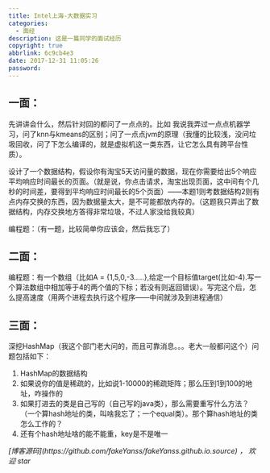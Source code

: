 ```yaml
---
title: Intel上海-大数据实习
categories:
  - 面经
description: 这是一篇同学的面试经历
copyright: true
abbrlink: 6c9cb4e3
date: 2017-12-31 11:05:26
password:
---
```


## 一面：

先讲讲会什么，然后针对回的都问了一点点的。比如 我说我弄过一点点机器学习，问了knn与kmeans的区别；问了一点点jvm的原理（我懂的比较浅，没问垃圾回收，问了下怎么编译的，就是虚拟机这一类东西，让它怎么具有跨平台性质）。

设计了一个数据结构，假设你有淘宝5天访问量的数据，现在你需要给出5个响应平均响应时间最长的页面。（就是说，你点击请求，淘宝出现页面，这中间有个几秒的时间差，要得到平均响应时间最长的5个页面）——本题1则考数据结构2则有点内存交换的东西，因为数据量太大，是不可能都放内存的。（这题我只弄出了数据结构，内存交换地方答得非常垃圾，不过人家没给我较真）

编程题：（有一题，比较简单你应该会，然后我忘了）

## 二面：

编程题：有一个数组（比如A = {1,5,0,-3…..},给定一个目标值target(比如-4).写一个算法数组中相加等于4的两个值的下标；若没有则返回错误）。写完这个后，怎么提高速度（用两个进程去执行这个程序——中间就涉及到进程通信）

## 三面：

深挖HashMap（我这个部门老大问的，而且可靠消息。。。老大一般都问这个）问题包括如下：

1. HashMap的数据结构
2. 如果说你的值是稀疏的，比如说1-10000的稀疏矩阵；那么压到1到100的地址，咋操作的
3. 如果打进去的类是自己写的（自己写的java类），那么需要重写什么方法？（一个算hash地址的类，叫啥我忘了；一个equal类）。那个算hash地址的类怎么工作的？
4. 还有个hash地址啥的能不能重，key是不是唯一

<p id="div-border-top-green"><i>[博客源码](https://github.com/fakeYanss/fakeYanss.github.io.source) ， 欢迎 star</i></p>